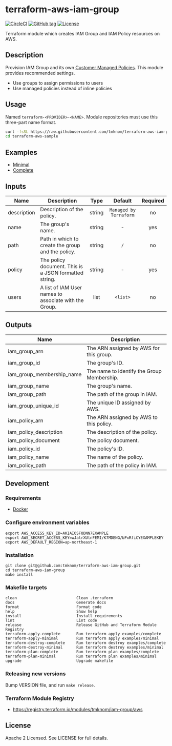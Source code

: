 # terraform-aws-iam-group

[![CircleCI](https://circleci.com/gh/tmknom/terraform-aws-iam-group.svg?style=svg)](https://circleci.com/gh/tmknom/terraform-aws-iam-group)
[![GitHub tag](https://img.shields.io/github/tag/tmknom/terraform-aws-iam-group.svg)](https://registry.terraform.io/modules/tmknom/iam-group/aws)
[![License](https://img.shields.io/github/license/tmknom/terraform-aws-iam-group.svg)](https://opensource.org/licenses/Apache-2.0)

Terraform module which creates IAM Group and IAM Policy resources on AWS.

## Description

Provision IAM Group and its own [Customer Managed Policies](https://docs.aws.amazon.com/IAM/latest/UserGuide/access_policies_managed-vs-inline.html#customer-managed-policies).
This module provides recommended settings.

- Use groups to assign permissions to users
- Use managed policies instead of inline policies

## Usage

Named `terraform-<PROVIDER>-<NAME>`. Module repositories must use this three-part name format.

```sh
curl -fsSL https://raw.githubusercontent.com/tmknom/terraform-aws-iam-group/master/install | sh -s terraform-aws-sample
cd terraform-aws-sample
```

## Examples

- [Minimal](https://github.com/tmknom/terraform-aws-iam-group/tree/master/examples/minimal)
- [Complete](https://github.com/tmknom/terraform-aws-iam-group/tree/master/examples/complete)

## Inputs

| Name        | Description                                           |  Type  |        Default         | Required |
| ----------- | ----------------------------------------------------- | :----: | :--------------------: | :------: |
| description | Description of the policy.                            | string | `Managed by Terraform` |    no    |
| name        | The group's name.                                     | string |           -            |   yes    |
| path        | Path in which to create the group and the policy.     | string |          `/`           |    no    |
| policy      | The policy document. This is a JSON formatted string. | string |           -            |   yes    |
| users       | A list of IAM User names to associate with the Group. |  list  |        `<list>`        |    no    |

## Outputs

| Name                      | Description                                |
| ------------------------- | ------------------------------------------ |
| iam_group_arn             | The ARN assigned by AWS for this group.    |
| iam_group_id              | The group's ID.                            |
| iam_group_membership_name | The name to identify the Group Membership. |
| iam_group_name            | The group's name.                          |
| iam_group_path            | The path of the group in IAM.              |
| iam_group_unique_id       | The unique ID assigned by AWS.             |
| iam_policy_arn            | The ARN assigned by AWS to this policy.    |
| iam_policy_description    | The description of the policy.             |
| iam_policy_document       | The policy document.                       |
| iam_policy_id             | The policy's ID.                           |
| iam_policy_name           | The name of the policy.                    |
| iam_policy_path           | The path of the policy in IAM.             |

## Development

### Requirements

- [Docker](https://www.docker.com/)

### Configure environment variables

```shell
export AWS_ACCESS_KEY_ID=AKIAIOSFODNN7EXAMPLE
export AWS_SECRET_ACCESS_KEY=wJalrXUtnFEMI/K7MDENG/bPxRfiCYEXAMPLEKEY
export AWS_DEFAULT_REGION=ap-northeast-1
```

### Installation

```shell
git clone git@github.com:tmknom/terraform-aws-iam-group.git
cd terraform-aws-iam-group
make install
```

### Makefile targets

```text
clean                          Clean .terraform
docs                           Generate docs
format                         Format code
help                           Show help
install                        Install requirements
lint                           Lint code
release                        Release GitHub and Terraform Module Registry
terraform-apply-complete       Run terraform apply examples/complete
terraform-apply-minimal        Run terraform apply examples/minimal
terraform-destroy-complete     Run terraform destroy examples/complete
terraform-destroy-minimal      Run terraform destroy examples/minimal
terraform-plan-complete        Run terraform plan examples/complete
terraform-plan-minimal         Run terraform plan examples/minimal
upgrade                        Upgrade makefile
```

### Releasing new versions

Bump VERSION file, and run `make release`.

### Terraform Module Registry

- <https://registry.terraform.io/modules/tmknom/iam-group/aws>

## License

Apache 2 Licensed. See LICENSE for full details.
